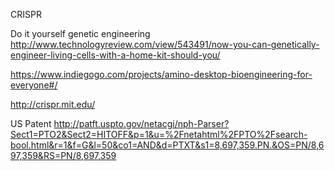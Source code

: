CRISPR

Do it yourself genetic engineering
http://www.technologyreview.com/view/543491/now-you-can-genetically-engineer-living-cells-with-a-home-kit-should-you/

https://www.indiegogo.com/projects/amino-desktop-bioengineering-for-everyone#/



http://crispr.mit.edu/

US Patent
http://patft.uspto.gov/netacgi/nph-Parser?Sect1=PTO2&Sect2=HITOFF&p=1&u=%2Fnetahtml%2FPTO%2Fsearch-bool.html&r=1&f=G&l=50&co1=AND&d=PTXT&s1=8,697,359.PN.&OS=PN/8,697,359&RS=PN/8,697,359
